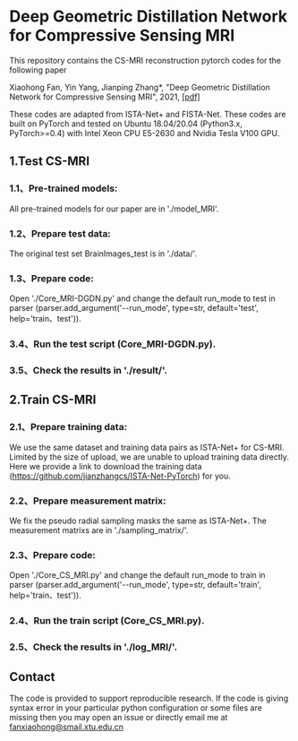 # Deep Geometric Distillation Network for Compressive Sensing MRI

This repository contains the CS-MRI reconstruction pytorch codes for the following paper 

Xiaohong Fan, Yin Yang, Jianping Zhang*, "Deep Geometric Distillation Network for Compressive Sensing MRI", 2021, [[pdf]]() 

These codes are adapted from ISTA-Net+ and FISTA-Net. These codes are built on PyTorch and tested on Ubuntu 18.04/20.04 (Python3.x, PyTorch>=0.4) with Intel Xeon CPU E5-2630 and Nvidia Tesla V100 GPU.

## 1.Test CS-MRI
### 1.1、Pre-trained models:
All pre-trained models for our paper are in './model_MRI'.
### 1.2、Prepare test data:
The original test set BrainImages_test is in './data/'.
### 1.3、Prepare code:
Open './Core_MRI-DGDN.py' and change the default run_mode to test in parser (parser.add_argument('--run_mode', type=str, default='test', help='train、test')).
### 3.4、Run the test script (Core_MRI-DGDN.py).
### 3.5、Check the results in './result/'.

## 2.Train CS-MRI
### 2.1、Prepare training data:
We use the same dataset and training data pairs as ISTA-Net+ for CS-MRI. Limited by the size of upload, we are unable to upload training data directly. Here we provide a link to download the training data (https://github.com/jianzhangcs/ISTA-Net-PyTorch) for you.
### 2.2、Prepare measurement matrix:
We fix the pseudo radial sampling masks the same as ISTA-Net+. The measurement matrixs are in './sampling_matrix/'.
### 2.3、Prepare code:
Open './Core_CS_MRI.py' and change the default run_mode to train in parser (parser.add_argument('--run_mode', type=str, default='train', help='train、test')).
### 2.4、Run the train script (Core_CS_MRI.py).
### 2.5、Check the results in './log_MRI/'.

## Contact
The code is provided to support reproducible research. If the code is giving syntax error in your particular python configuration or some files are missing then you may open an issue or directly email me at fanxiaohong@smail.xtu.edu.cn
